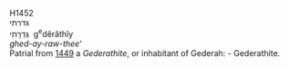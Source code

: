 H1452  
גּדרתי  
גְּדֵרָתִי ‎ g<sup>e</sup>dêrâthı̂y  
*ghed-ay-raw-thee‘*  
Patrial from [1449](h1449) a *Gederathite*, or inhabitant of Gederah: -
Gederathite.  
